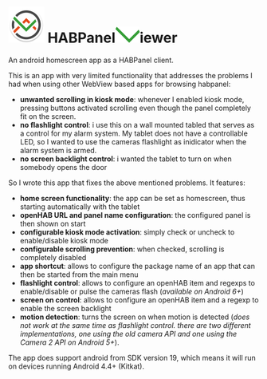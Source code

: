 # <img alt="Logo" src="app/src/main/res/mipmap-hdpi/ic_launcher.png" border="0"> HABPanel<img alt="Logo" src="V.png" border="0">iewer

An android homescreen app as a HABPanel client.

This is an app with very limited functionality that addresses the problems I had when using other WebView based apps for browsing habpanel:
- **unwanted scrolling in kiosk mode**: whenever I enabled kiosk mode, pressing buttons activated scrolling even though the panel completely fit on the screen.
- **no flashlight control**: i use this on a wall mounted tabled that serves as a control for my alarm system. My tablet does not have a controllable LED, so I wanted to use the cameras flashlight as inidicator when the alarm system is armed.
- **no screen backlight control**: i wanted the tablet to turn on when somebody opens the door

So I wrote this app that fixes the above mentioned problems. It features:
- **home screen functionality**: the app can be set as homescreen, thus starting automatically with the tablet
- **openHAB URL and panel name configuration**: the configured panel is then shown on start
- **configurable kiosk mode activation**: simply check or uncheck to enable/disable kiosk mode
- **configurable scrolling prevention**: when checked, scrolling is completely disabled
- **app shortcut**: allows to configure the package name of an app that can then be started from the main menu
- **flashlight control**: allows to configure an openHAB item and regexps to enable/disable or pulse the cameras flash (_available on Android 6+_)
- **screen on control**: allows to configure an openHAB item and a regexp to enable the screen backlight
- **motion detection**: turns the screen on when motion is detected (_does not work at the same time as flashlight control. there are two different implementations, one using the old camera API and one using the Camera 2 API on Android 5+_). 

The app does support android from SDK version 19, which means it will run on devices running Android 4.4+ (Kitkat).